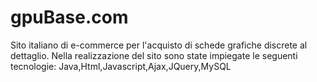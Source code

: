# gpuBase.com
Sito italiano di e-commerce per l'acquisto di schede grafiche discrete al dettaglio.
Nella realizzazione del sito sono state impiegate le seguenti tecnologie:
Java,Html,Javascript,Ajax,JQuery,MySQL


